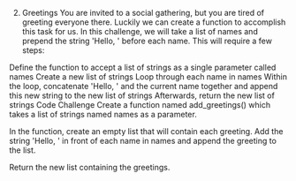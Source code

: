 2. Greetings
You are invited to a social gathering, but you are tired of greeting everyone there. Luckily we can create a function to accomplish this task for us. In this challenge, we will take a list of names and prepend the string 'Hello, ' before each name. This will require a few steps:

Define the function to accept a list of strings as a single parameter called names
Create a new list of strings
Loop through each name in names
Within the loop, concatenate 'Hello, ' and the current name together and append this new string to the new list of strings
Afterwards, return the new list of strings
Code Challenge
Create a function named add_greetings() which takes a list of strings named names as a parameter.

In the function, create an empty list that will contain each greeting. Add the string 'Hello, ' in front of each name in names and append the greeting to the list.

Return the new list containing the greetings.
